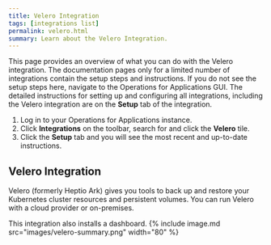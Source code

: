 ```yaml
---
title: Velero Integration
tags: [integrations list]
permalink: velero.html
summary: Learn about the Velero Integration.
---
```


This page provides an overview of what you can do with the Velero integration. The documentation pages only for a limited number of integrations contain the setup steps and instructions. If you do not see the setup steps here, navigate to the Operations for Applications GUI. The detailed instructions for setting up and configuring all integrations, including the Velero integration are on the **Setup** tab of the integration.

1. Log in to your Operations for Applications instance. 
2. Click **Integrations** on the toolbar, search for and click the **Velero** tile. 
3. Click the **Setup** tab and you will see the most recent and up-to-date instructions.

## Velero Integration

Velero (formerly Heptio Ark) gives you tools to back up and restore your Kubernetes cluster resources and persistent volumes. You can run Velero with a cloud provider or on-premises.

This integration also installs a dashboard.
{% include image.md src="images/velero-summary.png" width="80" %}



